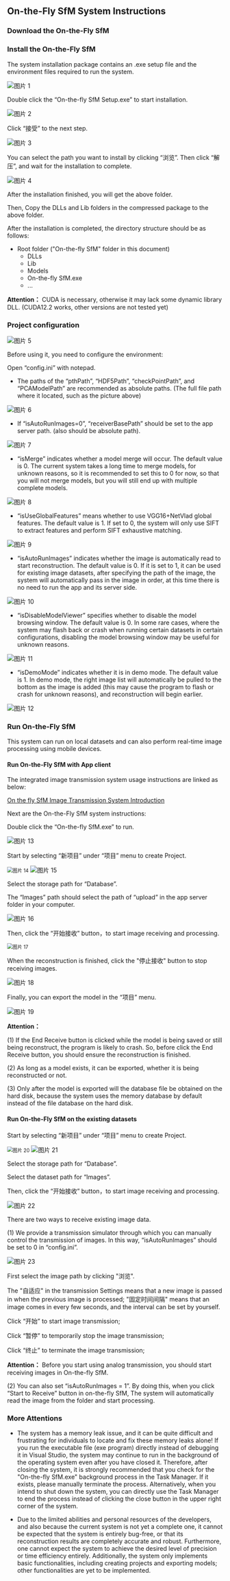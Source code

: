 ## On-the-Fly SfM System Instructions

### Download the On-the-Fly SfM



### Install the On-the-Fly SfM

The system installation package contains an .exe setup file and the environment files required to run the system.

<img src="_static\images\OntheFlySfM\图片 1.png" alt="图片 1"/>

Double click the “On-the-fly SfM Setup.exe” to start installation.



<img src="_static\images\OntheFlySfM\图片 2.png" alt="图片 2"/>

Click “接受” to the next step.



<img src="_static\images\OntheFlySfM\图片 3.png" alt="图片 3"/>

You can select the path you want to install by clicking “浏览”. Then click “解压”, and wait for the installation to complete.



<img src="_static\images\OntheFlySfM\图片 4.png" alt="图片 4"/>

After the installation finished, you will get the above folder.

Then, Copy the DLLs and Lib folders in the compressed package to the above folder.

After the installation is completed, the directory structure should be as follows:

- Root folder ("On-the-fly SfM" folder in this document)
  - DLLs
  - Lib
  - Models
  - On-the-fly SfM.exe
  - ...



**Attention：** CUDA is necessary, otherwise it may lack some dynamic library DLL. (CUDA12.2 works, other versions are not tested yet)



### Project configuration

<img src="_static\images\OntheFlySfM\图片 5.png" alt="图片 5"/>

Before using it, you need to configure the environment:

Open “config.ini” with notepad.

- The paths of the “pthPath”, “HDF5Path”, “checkPointPath”, and “PCAModelPath” are recommended as absolute paths. (The full file path where it located, such as the picture above)

<img src="_static\images\OntheFlySfM\图片 6.png" alt="图片 6"/>



- If “isAutoRunImages=0”, “receiverBasePath” should be set to the app server path. (also should be absolute path).

<img src="_static\images\OntheFlySfM\图片 7.png" alt="图片 7"/>



- “isMerge” indicates whether a model merge will occur. The default value is 0. The current system takes a long time to merge models, for unknown reasons, so it is recommended to set this to 0 for now, so that you will not merge models, but you will still end up with multiple complete models.

<img src="_static\images\OntheFlySfM\图片 8.png" alt="图片 8"/>



- “isUseGlobalFeatures” means whether to use VGG16+NetVlad global features. The default value is 1. If set to 0, the system will only use SIFT to extract features and perform SIFT exhaustive matching.

<img src="_static\images\OntheFlySfM\图片 9.png" alt="图片 9"/>



- “isAutoRunImages” indicates whether the image is automatically read to start reconstruction. The default value is 0. If it is set to 1, it can be used for existing image datasets, after specifying the path of the image, the system will automatically pass in the image in order, at this time there is no need to run the app and its server side.

<img src="_static\images\OntheFlySfM\图片 10.png" alt="图片 10"/>



- “isDisableModelViewer” specifies whether to disable the model browsing window. The default value is 0. In some rare cases, where the system may flash back or crash when running certain datasets in certain configurations, disabling the model browsing window may be useful for unknown reasons.

<img src="_static\images\OntheFlySfM\图片 11.png" alt="图片 11"/>



-  “isDemoMode” indicates whether it is in demo mode. The default value is 1. In demo mode, the right image list will automatically be pulled to the bottom as the image is added (this may cause the program to flash or crash for unknown reasons), and reconstruction will begin earlier.

<img src="_static\images\OntheFlySfM\图片 12.png" alt="图片 12"/>





### Run On-the-Fly SfM

This system can run on local datasets and can also perform real-time image processing using mobile devices.

#### Run On-the-Fly SfM with App client

The integrated image transmission system usage instructions are linked as below:

[On the fly SfM Image Transmission System Introduction](https://sygant.github.io/onthefly/SfMen.html)

Next are the On-the-Fly SfM system instructions:

Double click the “On-the-fly SfM.exe” to run.

<img src="_static\images\OntheFlySfM\图片 13.png" alt="图片 13"/>



Start by selecting “新项目” under “项目” menu to create Project.

<img src="_static\images\OntheFlySfM\图片 14.png" alt="图片 14" style="zoom: 80%;" />

<img src="_static\images\OntheFlySfM\图片 15.png" alt="图片 15"/>

Select the storage path for “Database”.



The “Images” path should select the path of “upload” in the app server folder in your computer.

<img src="_static\images\OntheFlySfM\图片 16.png" alt="图片 16"/>



Then, click the “开始接收” button，to start image receiving and processing.

<img src="_static\images\OntheFlySfM\图片 17.png" alt="图片 17" style="zoom:80%;" />



When the reconstruction is finished, click the "停止接收" button to stop receiving images.

<img src="_static\images\OntheFlySfM\图片 18.png" alt="图片 18"/>



Finally, you can export the model in the “项目” menu.

<img src="_static\images\OntheFlySfM\图片 19.png" alt="图片 19"/>



**Attention：** 

(1) If the End Receive button is clicked while the model is being saved or still being reconstruct, the program is likely to crash. So, before click the End Receive button, you should ensure the reconstruction is finished.

(2) As long as a model exists, it can be exported, whether it is being reconstructed or not.

(3) Only after the model is exported will the database file be obtained on the hard disk, because the system uses the memory database by default instead of the file database on the hard disk.



#### Run On-the-Fly SfM on the existing datasets

Start by selecting “新项目” under “项目” menu to create Project.

<img src="_static\images\OntheFlySfM\图片 20.png" alt="图片 20" style="zoom:80%;" />

<img src="_static\images\OntheFlySfM\图片 21.png" alt="图片 21"/>

Select the storage path for “Database”.

Select the dataset path for “Images”.



Then, click the “开始接收” button，to start image receiving and processing.

<img src="_static\images\OntheFlySfM\图片 22.png" alt="图片 22"/>



There are two ways to receive existing image data.

(1) We provide a transmission simulator through which you can manually control the transmission of images. In this way, “isAutoRunImages” should be set to 0 in “config.ini”.

<img src="_static\images\OntheFlySfM\图片 23.png" alt="图片 23"/>

First select the image path by clicking "浏览".

The "自适应" in the transmission Settings means that a new image is passed in when the previous image is processed; "固定时间间隔" means that an image comes in every few seconds, and the interval can be set by yourself.

Click “开始” to start image transmission; 

Click “暂停” to temporarily stop the image transmission;

Click “终止” to terminate the image transmission;

**Attention：** Before you start using analog transmission, you should start receiving images in On-the-fly SfM.



(2) You can also set “isAutoRunImages = 1”. By doing this, when you click “Start to Receive” button in on-the-fly SfM, The system will automatically read the image from the folder and start processing.



### More Attentions

- The system has a memory leak issue, and it can be quite difficult and frustrating for individuals to locate and fix these memory leaks alone! If you run the executable file (exe program) directly instead of debugging it in Visual Studio, the system may continue to run in the background of the operating system even after you have closed it. Therefore, after closing the system, it is strongly recommended that you check for the "On-the-fly SfM.exe" background process in the Task Manager. If it exists, please manually terminate the process. Alternatively, when you intend to shut down the system, you can directly use the Task Manager to end the process instead of clicking the close button in the upper right corner of the system.

 

- Due to the limited abilities and personal resources of the developers, and also because the current system is not yet a complete one, it cannot be expected that the system is entirely bug-free, or that its reconstruction results are completely accurate and robust. Furthermore, one cannot expect the system to achieve the desired level of precision or time efficiency entirely. Additionally, the system only implements basic functionalities, including creating projects and exporting models; other functionalities are yet to be implemented.